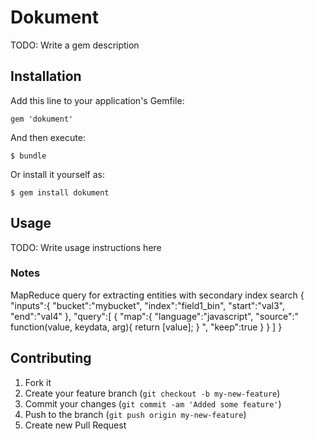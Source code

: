# Dokument

TODO: Write a gem description

## Installation

Add this line to your application's Gemfile:

    gem 'dokument'

And then execute:

    $ bundle

Or install it yourself as:

    $ gem install dokument

## Usage

TODO: Write usage instructions here

### Notes

MapReduce query for extracting entities with secondary index search
    {
       "inputs":{
           "bucket":"mybucket",
           "index":"field1_bin",
           "start":"val3",
           "end":"val4"
       },
       "query":[
          {
             "map":{
                "language":"javascript",
                "source":"
                  function(value, keydata, arg){
                    return [value];
                  }
                ",
                "keep":true
             }
          }
       ]
    }

## Contributing

1. Fork it
2. Create your feature branch (`git checkout -b my-new-feature`)
3. Commit your changes (`git commit -am 'Added some feature'`)
4. Push to the branch (`git push origin my-new-feature`)
5. Create new Pull Request
